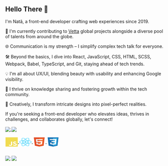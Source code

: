 ## Hello There 👋
I'm Natã, a front-end developer crafting web experiences since 2019.

💼 I'm currently contributing to [Vetta](https://vetta.com.br/pt) global projects alongside a diverse pool of talents from around the globe.

🌐 Communication is my strength – I simplify complex tech talk for everyone.

🛠️ Beyond the basics, I dive into React, JavaScript, CSS, HTML, SCSS, Webpack, Babel, TypeScript, and Git, staying ahead of tech trends.

💡 I'm all about UX/UI, blending beauty with usability and enhancing Google visibility.

🌱 I thrive on knowledge sharing and fostering growth within the tech community.

🎨 Creatively, I transform intricate designs into pixel-perfect realities.

If you're seeking a front-end developer who elevates ideas, thrives in challenges, and collaborates globally, let's connect!

 <div>
  <a href="https://github.com/NSResende">
  <img align="center" height="150em" src="https://github-readme-stats.vercel.app/api?username=NSResende&show_icons=true&theme=algolia&include_all_commits=true&count_private=true"/>
  <img align="center" height="150em" src="https://github-readme-stats.vercel.app/api/top-langs/?username=NSResende&layout=compact&langs_count=7&theme=algolia&exclude_repo=Ad3"/>
</div>
 
 
<div style="display: inline_block"><br>
  <img align="center" alt="Js" height="30" width="40" src="https://raw.githubusercontent.com/devicons/devicon/master/icons/javascript/javascript-plain.svg">
  <img align="center" alt="React" height="30" width="40" src="https://raw.githubusercontent.com/devicons/devicon/master/icons/react/react-original.svg">
  <img align="center" alt="HTML" height="30" width="40" src="https://raw.githubusercontent.com/devicons/devicon/master/icons/html5/html5-original.svg">
  <img align="center" alt="CSS" height="30" width="40" src="https://raw.githubusercontent.com/devicons/devicon/master/icons/css3/css3-original.svg">
  
  ##
 
<div> 
  <a href = "mailto:nataresende1@gmail.com"><img src="https://img.shields.io/badge/-Gmail-%23333?style=for-the-badge&logo=gmail&logoColor=white" target="_blank"></a>
  <a href="https://www.linkedin.com/in/ntresende" target="_blank"><img src="https://img.shields.io/badge/-LinkedIn-%230077B5?style=for-the-badge&logo=linkedin&logoColor=white" target="_blank"></a> 
</div>
